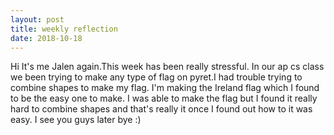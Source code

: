 ```yaml
---
layout: post
title: weekly reflection
date: 2018-10-18
---
```

Hi It's me Jalen again.This week has been really stressful. In our ap cs class we been trying to make any type of flag on pyret.I had trouble trying to combine shapes to make my flag. I'm making the Ireland flag which I found to be the easy one to make. I was able to make the flag but I found it really hard to combine shapes and that's really it once I found out how to it was easy. I see you guys later bye :)

   
